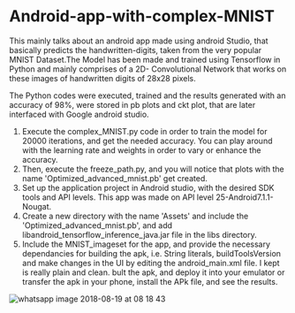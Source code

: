 # Android-app-with-complex-MNIST

This mainly talks about an android app made using android Studio, that basically predicts the handwritten-digits, taken from 
the very popular MNIST Dataset.The Model has been made and trained using Tensorflow in Python and mainly comprises of a 
2D- Convolutional Network that works on these images of handwritten digits of 28x28 pixels.

The Python codes were executed, trained and the results generated with an accuracy of 98%, were stored in pb plots and ckt plot, that are later interfaced with Google android studio.
1. Execute the complex_MNIST.py code in order to train the model for 20000 iterations, and get the needed accuracy. You can play around with the learning rate and weights in order to vary or enhance the accuracy. 
2. Then, execute the freeze_path.py, and you will notice that plots with the name 'Optimized_advanced_mnist.pb' get created.
3. Set up the application project in Android studio, with the desired SDK tools and API levels. This app was made on API level 25-Android7.1.1-Nougat.
4. Create a new directory with the name 'Assets' and include the 'Optimized_advanced_mnist.pb', and add libandroid_tensorflow_inference_java.jar file in the libs directory.
5. Include the MNIST_imageset for the app, and provide the necessary dependancies for building the apk, i.e. String literals, buildToolsVersion and make changes in the UI by editing the android_main.xml file. I kept is really plain and clean. 
bult the apk, and deploy it into your emulator or transfer the apk in your phone, install the APk file, and see the results.


![whatsapp image 2018-08-19 at 08 18 43](https://user-images.githubusercontent.com/29462447/44305047-ebffed80-a38b-11e8-954a-6d822355c7c4.jpg)
